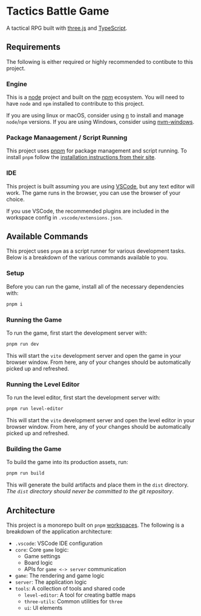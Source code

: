 # Tactics Battle Game

A tactical RPG  built with [three.js](https://threejs.org/) and [TypeScript](https://www.typescriptlang.org/).

## Requirements

The following is either required or highly recommended to contibute to this project.

### Engine

This is a [node](https://nodejs.org/en) project and built on the [npm](https://www.npmjs.com/) ecosystem. You will need to have `node` and `npm` installed to contribute to this project.

If you are using linux or macOS, consider using [n](https://www.npmjs.com/package/n) to install and manage `node`/`npm` versions. If you are using Windows, consider using [nvm-windows](https://github.com/coreybutler/nvm-windows).

### Package Manaagement / Script Running

This project uses [pnpm](https://pnpm.io/) for package management and script running. To install `pnpm` follow the [installation instructions from their site](https://pnpm.io/installation).

### IDE

This project is built assuming you are using [VSCode](https://code.visualstudio.com/), but any text editor will work. The game runs in the browser, you can use the browser of your choice.

If you use VSCode, the recommended plugins are included in the workspace config in `.vscode/extensions.json`.

## Available Commands

This project uses `pnpm` as a script runner for various development tasks. Below is a breakdown of the various commands available to you.

### Setup

Before you can run the game, install all of the necessary dependencies with:

```bash
pnpm i
```

### Running the Game

To run the game, first start the development server with:

```bash
pnpm run dev
```

This will start the `vite` development server and open the game in your browser window. From here, any of your changes should be automatically picked up and refreshed.

### Running the Level Editor

To run the level editor, first start the development server with:

```bash
pnpm run level-editor
```

This will start the `vite` development server and open the level editor in your browser window. From here, any of your changes should be automatically picked up and refreshed.

### Building the Game

To build the game into its production assets, run:

```bash
pnpm run build
```

This will generate the build artifacts and place them in the `dist` directory. _The `dist` directory should never be committed to the git repository_.

## Architecture

This project is a monorepo built on `pnpm` [workspaces](https://pnpm.io/workspaces). The following is a breakdown of the application architecture:

- `.vscode`: VSCode IDE configuration
- `core`: Core `game` logic: 
  - Game settings
  - Board logic
  - APIs for  `game <-> server` communication
- `game`: The rendering and game logic
- `server`: The application logic
- `tools`: A collection of tools and shared code
  - `level-editor`: A tool for creating battle maps
  - `three-utils`: Common utilities for `three`
  - `ui`: UI elements
